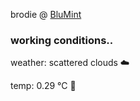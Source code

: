 brodie @ [BluMint](https://www.linkedin.com/company/blumint-io/)

<!--weather_start-->
### working conditions..

weather: scattered clouds ☁️

temp: 0.29 °C 🧥

<!--weather_end-->
